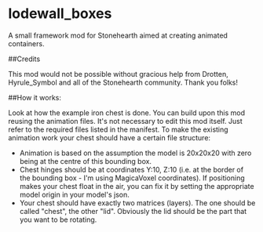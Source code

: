 # lodewall_boxes
A small framework mod for Stonehearth aimed at creating animated containers.

##Credits

This mod would not be possible without gracious help from Drotten, Hyrule_Symbol and all of the Stonehearth community. Thank you folks!

##How it works:

Look at how the example iron chest is done. You can build upon this mod reusing the animation files. It's not necessary to edit this mod itself. Just refer to the required files listed in the manifest.
To make the existing animation work your chest should have a certain file structure:

- Animation is based on the assumption the model is 20x20x20 with zero being at the centre of this bounding box.
- Chest hinges should be at coordinates Y:10, Z:10 (i.e. at the border of the bounding box - I'm using MagicaVoxel coordinates). If positioning makes your chest float in the air, you can fix it by setting the appropriate model origin in your model's json.
- Your chest should have exactly two matrices (layers). The one should be called "chest", the other "lid". Obviously the lid should be the part that you want to be rotating.